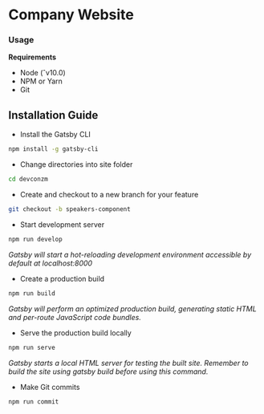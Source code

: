 

# Company Website

### Usage

**Requirements**

- Node (ˆv10.0)
- NPM or Yarn
- Git

## Installation Guide

- Install the Gatsby CLI

```sh
npm install -g gatsby-cli
```

- Change directories into site folder

```sh
cd devconzm
```

- Create and checkout to a new branch for your feature

```sh
git checkout -b speakers-component
```

- Start development server

```sh
npm run develop
```

_Gatsby will start a hot-reloading development environment accessible by default at localhost:8000_

- Create a production build

```sh
npm run build
```

_Gatsby will perform an optimized production build, generating static HTML and per-route JavaScript code bundles._

- Serve the production build locally

```sh
npm run serve
```

_Gatsby starts a local HTML server for testing the built site. Remember to build the site using gatsby build before using this command._

- Make Git commits

```sh
npm run commit
